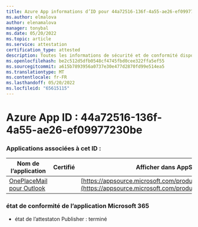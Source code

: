 ```yaml
---
title: Azure App informations d’ID pour 44a72516-136f-4a55-ae26-ef09977230be
ms.author: elmalova
author: elenamalova
manager: tonybal
ms.date: 05/20/2022
ms.topic: article
ms.service: attestation
certification_type: attested
description: Toutes les informations de sécurité et de conformité disponibles pour 44a72516-136f-4a55-ae26-ef09977230be.
ms.openlocfilehash: be2c512d5dfb0548cf4745fbd0cee322ffa5ef55
ms.sourcegitcommit: a615b7893956a0737e30e477d2870fd99e514ea5
ms.translationtype: MT
ms.contentlocale: fr-FR
ms.lasthandoff: 05/20/2022
ms.locfileid: "65615115"
---
```

# <a name="azure-app-id-44a72516-136f-4a55-ae26-ef09977230be"></a>Azure App ID : 44a72516-136f-4a55-ae26-ef09977230be


### <a name="apps-associated-with-this-id"></a>Applications associées à cet ID :
| **Nom de l’application** | **Certifié** | **Afficher dans AppSource** |
|--------------|---------------|-----------------------|
| [OnePlaceMail pour Outlook](../forward/WA104380723.md) |  | [https://appsource.microsoft.com/product/office/WA104380723](https://appsource.microsoft.com/product/office/WA104380723) |

### <a name="microsoft-365-app-compliance-status"></a>état de conformité de l’application Microsoft 365
- état de l’attestaton Publisher : terminé
